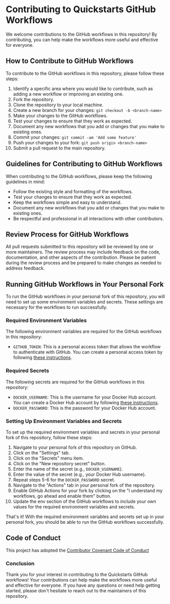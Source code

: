 # Contributing to Quickstarts GitHub Workflows

We welcome contributions to the GitHub workflows in this repository! By contributing, you can help make the workflows more useful and effective for everyone.

## How to Contribute to GitHub Workflows

To contribute to the GitHub workflows in this repository, please follow these steps:

1. Identify a specific area where you would like to contribute, such as adding a new workflow or improving an existing one.
2. Fork the repository.
3. Clone the repository to your local machine.
4. Create a new branch for your changes: `git checkout -b <branch-name>`
5. Make your changes to the GitHub workflows.
6. Test your changes to ensure that they work as expected.
7. Document any new workflows that you add or changes that you make to existing ones.
8. Commit your changes: `git commit -am 'Add some feature'`
9. Push your changes to your fork: `git push origin <branch-name>`
10. Submit a pull request to the main repository.

## Guidelines for Contributing to GitHub Workflows

When contributing to the GitHub workflows, please keep the following guidelines in mind:

- Follow the existing style and formatting of the workflows.
- Test your changes to ensure that they work as expected.
- Keep the workflows simple and easy to understand.
- Document any new workflows that you add or changes that you make to existing ones.
- Be respectful and professional in all interactions with other contributors.

## Review Process for GitHub Workflows

All pull requests submitted to this repository will be reviewed by one or more maintainers. The review process may include feedback on the code, documentation, and other aspects of the contribution. Please be patient during the review process and be prepared to make changes as needed to address feedback.

## Running GitHub Workflows in Your Personal Fork

To run the GitHub workflows in your personal fork of this repository, you will need to set up some environment variables and secrets. These settings are necessary for the workflows to run successfully.

### Required Environment Variables

The following environment variables are required for the GitHub workflows in this repository:

- `GITHUB_TOKEN`: This is a personal access token that allows the workflow to authenticate with GitHub. You can create a personal access token by following [these instructions](https://docs.github.com/en/authentication/keeping-your-account-and-data-secure/creating-a-personal-access-token).

### Required Secrets

The following secrets are required for the GitHub workflows in this repository:

- `DOCKER_USERNAME`: This is the username for your Docker Hub account. You can create a Docker Hub account by following [these instructions](https://hub.docker.com/signup).
- `DOCKER_PASSWORD`: This is the password for your Docker Hub account.

### Setting Up Environment Variables and Secrets

To set up the required environment variables and secrets in your personal fork of this repository, follow these steps:

1. Navigate to your personal fork of this repository on GitHub.
2. Click on the "Settings" tab.
3. Click on the "Secrets" menu item.
4. Click on the "New repository secret" button.
5. Enter the name of the secret (e.g., `DOCKER_USERNAME`).
6. Enter the value of the secret (e.g., your Docker Hub username).
7. Repeat steps 5-6 for the `DOCKER_PASSWORD` secret.
8. Navigate to the "Actions" tab in your personal fork of the repository.
9. Enable GitHub Actions for your fork by clicking on the "I understand my workflows, go ahead and enable them" button.
10. Update the env section of the GitHub workflows to include your own values for the required environment variables and secrets.

That's it! With the required environment variables and secrets set up in your personal fork, you should be able to run the GitHub workflows successfully.

## Code of Conduct

This project has adopted the [Contributor Covenant Code of Conduct](https://github.com/dapr/community/blob/master/CODE-OF-CONDUCT.md)

### Conclusion

Thank you for your interest in contributing to the Quickstarts GitHub workflows! Your contributions can help make the workflows more useful and effective for everyone. If you have any questions or need help getting started, please don't hesitate to reach out to the maintainers of this repository.